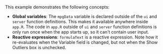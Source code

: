 This example demonstrates the following concepts:

* **Global variables**: The `mpgData` variable is declared outside of the `ui`
  and `server` function definitions. This makes it available anywhere inside
  `app.R`. The code in `app.R` outside of `ui` and `server` function definitions
  is only run once when the app starts up, so it can't contain user input.
* **Reactive expressions**: `formulaText` is a reactive expression. Note how it
  re-evaluates when the Variable field is changed, but not when the Show
  Outliers box is unchecked.
